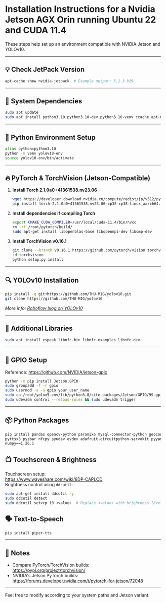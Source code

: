 
# Installation Instructions for a Nvidia Jetson AGX Orin running Ubuntu 22 and CUDA 11.4

These steps help set up an environment compatible with NVIDIA Jetson and YOLOv10.

---

## 💡 Check JetPack Version

```bash
apt-cache show nvidia-jetpack  # Example output: 5.1.3-b29
```

---

## 🔧 System Dependencies

```bash
sudo apt update
sudo apt install python3.10 python3.10-dev python3.10-venv ccache apt-utils
```

---

## 🐍 Python Environment Setup

```bash
alias python=python3.10
python -m venv yolov10-env
source yolov10-env/bin/activate
```

---

## 🔥 PyTorch & TorchVision (Jetson-Compatible)

1. **Install Torch 2.1.0a0+41361538.nv23.06**  
   ```bash
   wget https://developer.download.nvidia.cn/compute/redist/jp/v512/pytorch/torch-2.1.0a0+41361538.nv23.06-cp38-cp38-linux_aarch64.whl
   pip install torch-2.1.0a0+41361538.nv23.06-cp38-cp38-linux_aarch64.whl
   ```

2. **Install dependencies if compiling Torch**  
   ```bash
   export CMAKE_CUDA_COMPILER=/usr/local/cuda-11.4/bin/nvcc
   rm -rf /root/pytorch/build/
   sudo apt-get install libopenblas-base libopenmpi-dev libomp-dev
   ```

3. **Install TorchVision v0.16.1**
   ```bash
   git clone --branch v0.16.1 https://github.com/pytorch/vision torchvision
   cd torchvision
   python setup.py install
   ```

---

## 🔍 YOLOv10 Installation

```bash
pip install -q git+https://github.com/THU-MIG/yolov10.git
git clone https://github.com/THU-MIG/yolov10
```

*More info: [Roboflow blog on YOLOv10](https://blog.roboflow.com/yolov10-how-to-train/)*

---

## 📢 Additional Libraries

```bash
sudo apt install espeak libnfc-bin libnfc-examples libnfc-dev
```

---

## 🧲 GPIO Setup

Reference: https://github.com/NVIDIA/jetson-gpio

```bash
python -m pip install Jetson.GPIO
sudo groupadd -f -r gpio
sudo usermod -a -G gpio your_user_name
sudo cp /root/yolov5-env/lib/python3.8/site-packages/Jetson/GPIO/99-gpio.rules /etc/udev/rules.d/
sudo udevadm control --reload-rules && sudo udevadm trigger
```

---

## 📦 Python Packages

```bash
pip install pandas opencv-python paramiko mysql-connector-python geocoder huggingface_hub \
pyttsx3 pyzbar nfcpy pyudev evdev adafruit-circuitpython-servokit pyyaml typing_extensions \
numpy==1.26.1
```

## 📺 Touchscreen & Brightness

Touchscreen setup:  
https://www.waveshare.com/wiki/8DP-CAPLCD  
Brightness control using `ddcutil`:

```bash
sudo apt-get install ddcutil -y
sudo ddcutil detect
sudo ddcutil setvcp 10 <value>  # Replace <value> with brightness level
```

## 🗣️ Text-to-Speech

```bash
pip install piper-tts
```

---

## 📝 Notes

- Compare PyTorch/TorchVision builds: https://pypi.org/project/torchvision/
- NVIDIA's Jetson PyTorch builds: https://forums.developer.nvidia.com/t/pytorch-for-jetson/72048

---

Feel free to modify according to your system paths and Jetson variant.
